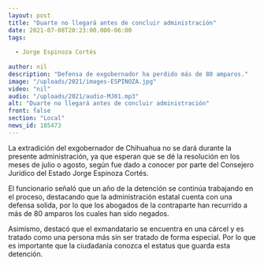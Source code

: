 ```yaml
---
layout: post
title: "Duarte no llegará antes de concluir administración"
date: 2021-07-08T20:23:00.000-06:00
tags:
  
  - Jorge Espinoza Cortés
  
author: nil
description: "Defensa de exgobernador ha perdido más de 80 amparos."
image: "/uploads/2021/images-ESPINOZA.jpg"
video: "nil"
audio: "/uploads/2021/audio-MJ01.mp3"
alt: "Duarte no llegará antes de concluir administración"
front: false
section: "Local"
news_id: 185473
---
```


La extradición del exgobernador de Chihuahua no se dará durante la presente administración, ya que esperan que se dé la resolución en los meses de julio o agosto, según fue dado a conocer por parte del Consejero Jurídico del Estado Jorge Espinoza Cortés.

El funcionario señaló que un año de la detención se continúa trabajando en el proceso, destacando que la administración estatal cuenta con una defensa solida, por lo que los abogados de la contraparte han recurrido a más de 80 amparos los cuales han sido negados.

Asimismo, destacó que el exmandatario se encuentra en una cárcel y es tratado como una persona más sin ser tratado de forma especial. Por lo que es importante que la ciudadanía conozca el estatus que guarda esta detención.
